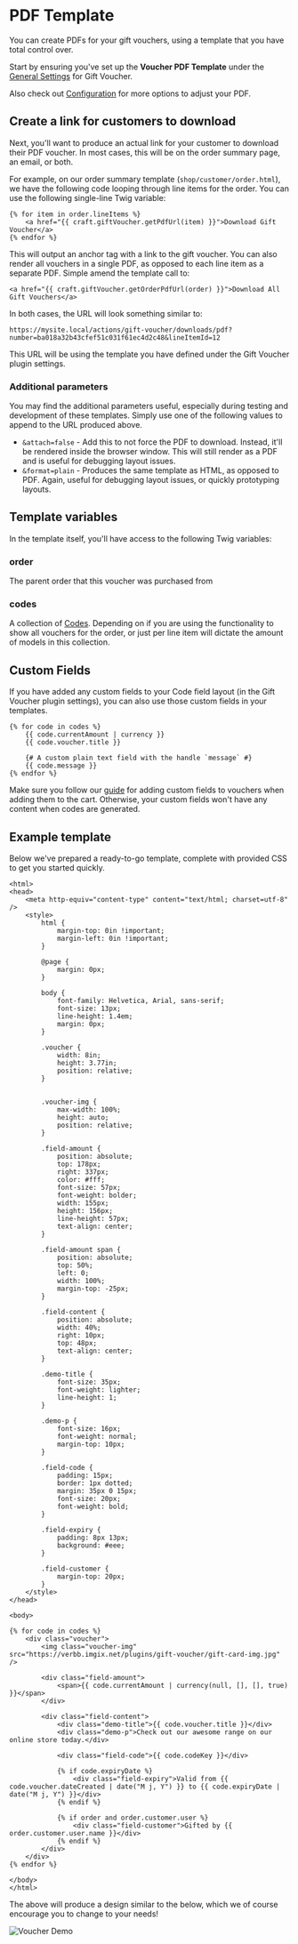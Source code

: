 # PDF Template
You can create PDFs for your gift vouchers, using a template that you have total control over.

Start by ensuring you've set up the **Voucher PDF Template** under the [General Settings](docs:get-started/installation-setup) for Gift Voucher.

Also check out [Configuration](docs:get-started/configuration) for more options to adjust your PDF.

## Create a link for customers to download
Next, you'll want to produce an actual link for your customer to download their PDF voucher. In most cases, this will be on the order summary page, an email, or both.

For example, on our order summary template (`shop/customer/order.html`), we have the following code looping through line items for the order. You can use the following single-line Twig variable:

```twig
{% for item in order.lineItems %}
    <a href="{{ craft.giftVoucher.getPdfUrl(item) }}">Download Gift Voucher</a>
{% endfor %}
```

This will output an anchor tag with a link to the gift voucher. You can also render all vouchers in a single PDF, as opposed to each line item as a separate PDF. Simple amend the template call to:

```twig
<a href="{{ craft.giftVoucher.getOrderPdfUrl(order) }}">Download All Gift Vouchers</a>
```

In both cases, the URL will look something similar to:

`https://mysite.local/actions/gift-voucher/downloads/pdf?number=ba018a32b43cfef51c031f61ec4d2c48&lineItemId=12`

This URL will be using the template you have defined under the Gift Voucher plugin settings.

### Additional parameters
You may find the additional parameters useful, especially during testing and development of these templates. Simply use one of the following values to append to the URL produced above.

- `&attach=false` - Add this to not force the PDF to download. Instead, it'll be rendered inside the browser window. This will still render as a PDF and is useful for debugging layout issues.
- `&format=plain` - Produces the same template as HTML, as opposed to PDF. Again, useful for debugging layout issues, or quickly prototyping layouts.

## Template variables
In the template itself, you'll have access to the following Twig variables:

### order
The parent order that this voucher was purchased from

### codes
A collection of [Codes](docs:developers/code). Depending on if you are using the functionality to show all vouchers for the order, or just per line item will dictate the amount of models in this collection.

## Custom Fields
If you have added any custom fields to your Code field layout (in the Gift Voucher plugin settings), you can also use those custom fields in your templates.

```twig
{% for code in codes %}
    {{ code.currentAmount | currency }}
    {{ code.voucher.title }}

    {# A custom plain text field with the handle `message` #}
    {{ code.message }}
{% endfor %}
```

Make sure you follow our [guide](docs:template-guides/single-voucher) for adding custom fields to vouchers when adding them to the cart. Otherwise, your custom fields won't have any content when codes are generated.

## Example template
Below we've prepared a ready-to-go template, complete with provided CSS to get you started quickly.

```twig
<html>
<head>
    <meta http-equiv="content-type" content="text/html; charset=utf-8" />
    <style>
        html {
            margin-top: 0in !important;
            margin-left: 0in !important;
        }

        @page {
            margin: 0px;
        }

        body {
            font-family: Helvetica, Arial, sans-serif;
            font-size: 13px;
            line-height: 1.4em;
            margin: 0px;
        }

        .voucher {
            width: 8in;
            height: 3.77in;
            position: relative;
        }


        .voucher-img {
            max-width: 100%;
            height: auto;
            position: relative;
        }

        .field-amount {
            position: absolute;
            top: 178px;
            right: 337px;
            color: #fff;
            font-size: 57px;
            font-weight: bolder;
            width: 155px;
            height: 156px;
            line-height: 57px;
            text-align: center;
        }

        .field-amount span {
            position: absolute;
            top: 50%;
            left: 0;
            width: 100%;
            margin-top: -25px;
        }

        .field-content {
            position: absolute;
            width: 40%;
            right: 10px;
            top: 48px;
            text-align: center;
        }

        .demo-title {
            font-size: 35px;
            font-weight: lighter;
            line-height: 1;
        }

        .demo-p {
            font-size: 16px;
            font-weight: normal;
            margin-top: 10px;
        }

        .field-code {
            padding: 15px;
            border: 1px dotted;
            margin: 35px 0 15px;
            font-size: 20px;
            font-weight: bold;
        }

        .field-expiry {
            padding: 8px 13px;
            background: #eee;
        }

        .field-customer {
            margin-top: 20px;
        }
    </style>
</head>

<body>

{% for code in codes %}
    <div class="voucher">
        <img class="voucher-img" src="https://verbb.imgix.net/plugins/gift-voucher/gift-card-img.jpg" />

        <div class="field-amount">
            <span>{{ code.currentAmount | currency(null, [], [], true) }}</span>
        </div>

        <div class="field-content">
            <div class="demo-title">{{ code.voucher.title }}</div>
            <div class="demo-p">Check out our awesome range on our online store today.</div>

            <div class="field-code">{{ code.codeKey }}</div>

            {% if code.expiryDate %}
                <div class="field-expiry">Valid from {{ code.voucher.dateCreated | date("M j, Y") }} to {{ code.expiryDate | date("M j, Y") }}</div>
            {% endif %}

            {% if order and order.customer.user %}
                <div class="field-customer">Gifted by {{ order.customer.user.name }}</div>
            {% endif %}
        </div>
    </div>
{% endfor %}

</body>
</html>
```

The above will produce a design similar to the below, which we of course encourage you to change to your needs!

![Voucher Demo](/docs/screenshots/voucher-demo.png)
